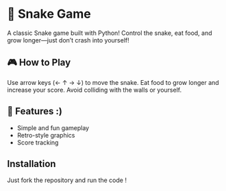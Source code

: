# 🐍 Snake Game
A classic Snake game built with Python! Control the snake, eat food, and grow longer—just don’t crash into yourself!

## 🎮 How to Play
Use arrow keys (← ↑ → ↓) to move the snake.
Eat food to grow longer and increase your score.
Avoid colliding with the walls or yourself. 

## 🚀 Features :)
- Simple and fun gameplay
- Retro-style graphics
- Score tracking

## Installation
Just fork the repository and run the code !
